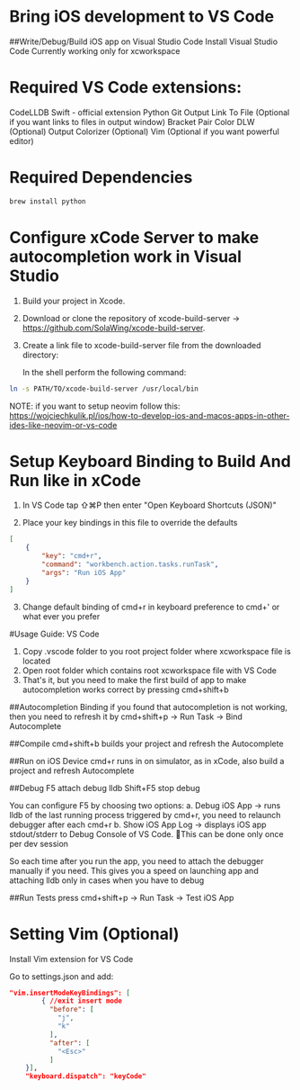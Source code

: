 # Bring iOS development to VS Code
##Write/Debug/Build iOS app on Visual Studio Code
   Install Visual Studio Code
   Currently working only for xcworkspace
   
# Required VS Code extensions:
   CodeLLDB
   Swift - official extension
   Python
   Git
   Output Link To File (Optional if you want links to files in output window)
   Bracket Pair Color DLW (Optional)
   Output Colorizer (Optional)
   Vim (Optional if you want powerful editor)
   
# Required Dependencies

```bash
brew install python
```
   

# Configure xCode Server to make autocompletion work in Visual Studio

1. Build your project in Xcode.
2. Download or clone the repository of xcode-build-server -> https://github.com/SolaWing/xcode-build-server. 
3. Create a link file to xcode-build-server file from the downloaded directory:

   In the shell perform the following command:
```bash
ln -s PATH/TO/xcode-build-server /usr/local/bin
```

NOTE: if you want to setup neovim follow this: https://wojciechkulik.pl/ios/how-to-develop-ios-and-macos-apps-in-other-ides-like-neovim-or-vs-code


# Setup Keyboard Binding to Build And Run like in xCode

1. In VS Code tap ⇧⌘P then enter "Open Keyboard Shortcuts (JSON)"

2. Place your key bindings in this file to override the defaults

```json
[
    {
        "key": "cmd+r",
        "command": "workbench.action.tasks.runTask",
        "args": "Run iOS App"
    }
]
```
3. Change default binding of cmd+r in keyboard preference to cmd+' or what ever you prefer

#Usage Guide: VS Code

 1. Copy .vscode folder to you root project folder where xcworkspace file is located
 2. Open root folder which contains root xcworkspace file with VS Code
 3. That's it, but you need to make the first build of app to make autocompletion works correct by pressing cmd+shift+b

##Autocompletion Binding
  if you found that autocompletion is not working, then you need to refresh it by
  cmd+shift+p -> Run Task -> Bind Autocomplete

##Compile
  cmd+shift+b builds your project and refresh the Autocomplete

##Run on iOS Device
  cmd+r runs in on simulator, as in xCode, also build a project and refresh Autocomplete
  
##Debug
  F5 attach debug lldb
  Shift+F5 stop debug

  You can configure F5 by choosing two options:
    a. Debug iOS App -> runs lldb of the last running process triggered by cmd+r, you need to relaunch debugger after each cmd+r
    b. Show iOS App Log -> displays iOS app stdout/stderr to Debug Console of VS Code. This can be done only once per dev session

  So each time after you run the app, you need to attach the debugger manually if you need. 
  This gives you a speed on launching app and attaching lldb only in cases when you have to debug

##Run Tests
  press cmd+shift+p -> Run Task -> Test iOS App 
  

# Setting Vim (Optional)
Install Vim extension for VS Code

Go to settings.json and add:

```json
"vim.insertModeKeyBindings": [
        { //exit insert mode
          "before": [
            "j",
            "k"
          ],
          "after": [
            "<Esc>"
          ]
    }],
    "keyboard.dispatch": "keyCode"
```
